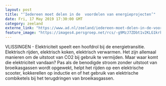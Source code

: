 ```yaml
---
layout: post
title: "‘Iedereen moet delen in de  voordelen van energieprojecten’"
date: Fri, 17 May 2019 17:30:00 GMT
category: zeeland
externe_link: "https://www.ad.nl/zeeland/iedereen-moet-delen-in-de-voordelen-van-energieprojecten~a22aab79/"
feature_image: "https://images4.persgroep.net/rcs/-g9MzJ7ZDbt1v2KLG1krkvVX3q8/diocontent/148435077/_fitwidth/400/?appId=21791a8992982cd8da851550a453bd7f&quality=0.7"
---
```


VLISSINGEN - Elektriciteit speelt een hoofdrol bij de energietransitie. Elektrisch rijden, elektrisch koken, elektrisch verwarmen. Het zijn allemaal manieren om de uitstoot van CO2 bij gebruik te vermijden. Maar waar komt die elektriciteit vandaan? Pas als de benodigde stroom zonder uitstoot van broeikasgassen wordt opgewekt, helpt het rijden op een elektrische scooter, kokkerellen op inductie en of het gebruik van elektrische combiketels bij het terugdringen van broeikasgassen.
